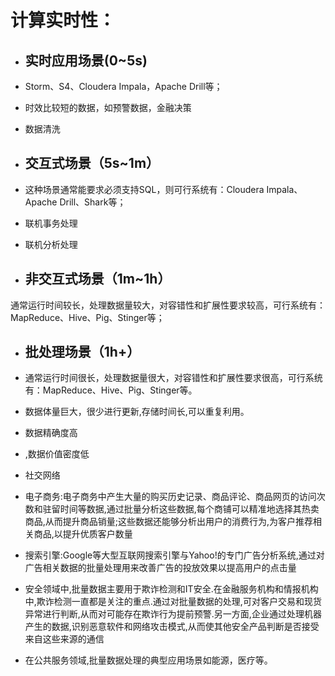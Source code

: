 # 计算实时性：

* ## 实时应用场景\(0~5s\)
* Storm、S4、Cloudera Impala，Apache Drill等；

* 时效比较短的数据，如预警数据，金融决策

* 数据清洗

* ## 交互式场景（5s~1m）
* 这种场景通常能要求必须支持SQL，则可行系统有：Cloudera Impala、Apache Drill、Shark等；

* 联机事务处理

* 联机分析处理

* ## 非交互式场景（1m~1h）

通常运行时间较长，处理数据量较大，对容错性和扩展性要求较高，可行系统有：MapReduce、Hive、Pig、Stinger等；

* ## 批处理场景（1h+）
* 通常运行时间很长，处理数据量很大，对容错性和扩展性要求很高，可行系统有：MapReduce、Hive、Pig、Stinger等。

* 数据体量巨大，很少进行更新,存储时间长,可以重复利用。

* 数据精确度高

* ,数据价值密度低

* 社交网络

* 电子商务:电子商务中产生大量的购买历史记录、商品评论、商品网页的访问次数和驻留时间等数据,通过批量分析这些数据,每个商铺可以精准地选择其热卖商品,从而提升商品销量;这些数据还能够分析出用户的消费行为,为客户推荐相关商品,以提升优质客户数量

* 搜索引擎:Google等大型互联网搜索引擎与Yahoo!的专门广告分析系统,通过对广告相关数据的批量处理用来改善广告的投放效果以提高用户的点击量

* 安全领域中,批量数据主要用于欺诈检测和IT安全.在金融服务机构和情报机构中,欺诈检测一直都是关注的重点.通过对批量数据的处理,可对客户交易和现货异常进行判断,从而对可能存在欺诈行为提前预警.另一方面,企业通过处理机器产生的数据,识别恶意软件和网络攻击模式,从而使其他安全产品判断是否接受来自这些来源的通信

* 在公共服务领域,批量数据处理的典型应用场景如能源，医疗等。



